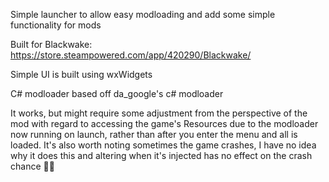 Simple launcher to allow easy modloading and add some simple functionality for mods

Built for Blackwake: https://store.steampowered.com/app/420290/Blackwake/

Simple UI is built using wxWidgets

C# modloader based off da_google's c# modloader

It works, but might require some adjustment from the perspective of the mod with regard to accessing the game's Resources due to the modloader now running on launch, rather than after you enter the menu and all is loaded. It's also worth noting sometimes the game crashes, I have no idea why it does this and altering when it's injected has no effect on the crash chance 🤷‍♀️
